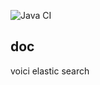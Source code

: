 ![Java CI](https://github.com/hnspn/LOG8371/workflows/Java%20CI/badge.svg)

## doc

voici elastic search
